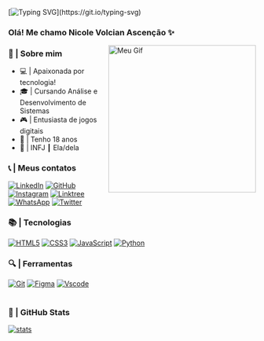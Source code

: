 [![Typing SVG](https://readme-typing-svg.demolab.com?font=Fira+Code&pause=1000&color=D0A9F5&random=false&width=435&lines=Seja+bem-vindo(a)+ao+meu+perfil!)](https://git.io/typing-svg)
### Olá! Me chamo Nicole Volcian Ascenção ✨

<img align="right" alt="Meu Gif" height="300" src="https://cdn.discordapp.com/attachments/614586509055623181/1235641669378900069/download_1.gif?ex=66351c7b&is=6633cafb&hm=fc4a5634bc670b600211faca1a5b4d0f830f055f90add75232db4e62c66d3ccf&">

### 💜 | Sobre mim

- 💻 | Apaixonada por tecnologia!
- 🎓 | Cursando Análise e Desenvolvimento de Sistemas
- 🎮 | Entusiasta de jogos digitais
- 🎂 | Tenho 18 anos
- 👤 | INFJ ┃ Ela/dela

### 📞 | Meus contatos

[![LinkedIn](https://img.shields.io/badge/LinkedIn-D0A9F5?style=for-the-badge&logo=linkedin&logoColor=black)](https://www.linkedin.com/in/nicolevlc/)
[![GitHub](https://img.shields.io/badge/GitHub-D0A9F5?style=for-the-badge&logo=github&logoColor=black)](https://github.com/nicolevlc)
[![Instagram](https://img.shields.io/badge/-Instagram-D0A9F5?style=for-the-badge&logo=instagram&logoColor=black)](https://www.instagram.com/onlyshiiny/)
[![Linktree](https://img.shields.io/badge/linktree-D0A9F5?style=for-the-badge&logo=linktree&logoColor=black)](https://linktr.ee/onlyshiiny)
[![WhatsApp](https://img.shields.io/badge/WhatsApp-D0A9F5?style=for-the-badge&logo=whatsapp&logoColor=black)](https://wa.me/5511996202693)
[![Twitter](https://img.shields.io/badge/Twitter-D0A9F5?style=for-the-badge&logo=twitter&logoColor=black)](https://twitter.com/onlyshiiny)

### 📚 | Tecnologias

[![HTML5](https://img.shields.io/badge/HTML5-D0A9F5?style=for-the-badge&logo=html5&logoColor=black)](https://linkparaoseusite.com)
[![CSS3](https://img.shields.io/badge/CSS3-D0A9F5?style=for-the-badge&logo=css3&logoColor=black)](https://linkparaoseusite.com)
[![JavaScript](https://img.shields.io/badge/JavaScript-D0A9F5?style=for-the-badge&logo=javascript&logoColor=black)](https://linkparaoseusite.com)
[![Python](https://img.shields.io/badge/Python-D0A9F5?style=for-the-badge&logo=python&logoColor=black)](https://linkparaseusite.com)

### 🔍 | Ferramentas

[![Git](https://img.shields.io/badge/Git-D0A9F5?style=for-the-badge&logo=git&logoColor=black)](https://linkparaseusite.com)
[![Figma](https://img.shields.io/badge/Figma-D0A9F5?style=for-the-badge&logo=figma&logoColor=black)](https://linkparaseusite.com)
[![Vscode](https://img.shields.io/badge/Vscode-D0A9F5?style=for-the-badge&logo=visual-studio-code&logoColor=black)](https://linkparaseusite.com)
<br><br>

### 🌟 | GitHub Stats

[![stats](https://github-readme-stats.vercel.app/api?username=NicoleValleGurgel&hide=prs&show_icons=true&rank_icon=github&bg_color=e6ccff&text_color=4c0080&title_color=4c0080&icon_color=7327b8&border_color=7327b8&hide_title=true)](https://github.com/NicoleValleGurgel/github-readme-stats)










